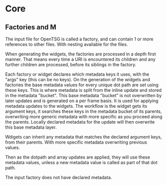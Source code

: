 # Core

## Factories and M

The input file for OpenTSG is called a factory, and can contain 1 or more references to other files.
With nesting available for the files.

When generating the widgets, the factories are processed in a depth first manner. That means every time a URI is
encountered its children and any further children are processed, before its siblings in the factory.

Each factory or widget declares which metadata keys it uses, with the "args" key
(this can be no keys).
On the generation of the widgets and factories the base metadata values
for every unique dot path are set using these keys.
This is where metadata is split from the inline update and stored in the metadata "bucket".
This base metadata "bucket" is not overwritten by later updates and is
generated on a per frame basis. It is used for applying metadata
updates to the widgets.
The workflow is the widget gets its argument keys, it searches these
keys in the metadata bucket of its parents, overwriting more generic
metadata with more specific as you proceed along the parents.
Locally declared metadata for the update will then overwrite this base metadata layer.

Wdigets can inherit any metadata that matches the declared argument keys, from their parents.
With more specific metadata overwriting previous values.

Then as the dotpath and array updates are applied, they will use these metadata values, unless
a new metadata value is called as part of that dot path.

The input factory does not have declared metadata.
